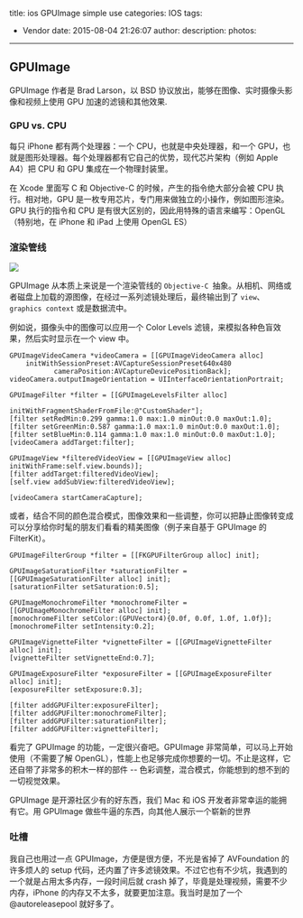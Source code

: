 title: ios GPUImage simple use
categories: IOS
tags:
  - Vendor
date: 2015-08-04 21:26:07
author:
description:
photos:
---
## GPUImage
GPUImage 作者是 Brad Larson，以 BSD 协议放出，能够在图像、实时摄像头影像和视频上使用 GPU 加速的滤镜和其他效果.

### GPU vs. CPU
每只 iPhone 都有两个处理器：一个 CPU，也就是中央处理器，和一个 GPU，也就是图形处理器。每个处理器都有它自己的优势，现代芯片架构（例如 Apple A4）把 CPU 和 GPU 集成在一个物理封装里。

在 Xcode 里面写 C 和 Objective-C 的时候，产生的指令绝大部分会被 CPU 执行。相对地，GPU 是一枚专用芯片，专门用来做独立的小操作，例如图形渲染。GPU 执行的指令和 CPU 是有很大区别的，因此用特殊的语言来编写：OpenGL（特别地，在 iPhone 和 iPad 上使用 OpenGL ES）

### 渲染管线
![](http://nshipster.s3.amazonaws.com/gpuimage-pipeline.png)

GPUImage 从本质上来说是一个渲染管线的 `Objective-C `抽象。从相机、网络或者磁盘上加载的源图像，在经过一系列滤镜处理后，最终输出到了 `view`、`graphics context` 或是数据流中。

例如说，摄像头中的图像可以应用一个 Color Levels 滤镜，来模拟各种色盲效果，然后实时显示在一个 view 中。
```
GPUImageVideoCamera *videoCamera = [[GPUImageVideoCamera alloc]
    initWithSessionPreset:AVCaptureSessionPreset640x480
           cameraPosition:AVCaptureDevicePositionBack];
videoCamera.outputImageOrientation = UIInterfaceOrientationPortrait;

GPUImageFilter *filter = [[GPUImageLevelsFilter alloc] 
                            initWithFragmentShaderFromFile:@"CustomShader"];
[filter setRedMin:0.299 gamma:1.0 max:1.0 minOut:0.0 maxOut:1.0];
[filter setGreenMin:0.587 gamma:1.0 max:1.0 minOut:0.0 maxOut:1.0];
[filter setBlueMin:0.114 gamma:1.0 max:1.0 minOut:0.0 maxOut:1.0];
[videoCamera addTarget:filter];

GPUImageView *filteredVideoView = [[GPUImageView alloc] initWithFrame:self.view.bounds)];
[filter addTarget:filteredVideoView];
[self.view addSubView:filteredVideoView];

[videoCamera startCameraCapture];
```

或者，结合不同的颜色混合模式，图像效果和一些调整，你可以把静止图像转变成可以分享给你时髦的朋友们看看的精美图像（例子来自基于 GPUImage 的 FilterKit）。
```
GPUImageFilterGroup *filter = [[FKGPUFilterGroup alloc] init];

GPUImageSaturationFilter *saturationFilter = [[GPUImageSaturationFilter alloc] init];
[saturationFilter setSaturation:0.5];

GPUImageMonochromeFilter *monochromeFilter = [[GPUImageMonochromeFilter alloc] init];
[monochromeFilter setColor:(GPUVector4){0.0f, 0.0f, 1.0f, 1.0f}];
[monochromeFilter setIntensity:0.2];

GPUImageVignetteFilter *vignetteFilter = [[GPUImageVignetteFilter alloc] init];
[vignetteFilter setVignetteEnd:0.7];

GPUImageExposureFilter *exposureFilter = [[GPUImageExposureFilter alloc] init];
[exposureFilter setExposure:0.3];

[filter addGPUFilter:exposureFilter];
[filter addGPUFilter:monochromeFilter];
[filter addGPUFilter:saturationFilter];
[filter addGPUFilter:vignetteFilter];
```

看完了 GPUImage 的功能，一定很兴奋吧。GPUImage 非常简单，可以马上开始使用（不需要了解 OpenGL），性能上也足够完成你想要的一切。不止是这样，它还自带了非常多的积木一样的部件 -- 色彩调整，混合模式，你能想到的想不到的一切视觉效果。

GPUImage 是开源社区少有的好东西，我们 Mac 和 iOS 开发者非常幸运的能拥有它。用 GPUImage 做些牛逼的东西，向其他人展示一个崭新的世界

### 吐槽
我自己也用过一点 GPUImage，方便是很方便，不光是省掉了 AVFoundation 的许多烦人的 setup 代码，还内置了许多滤镜效果。不过它也有不少坑，我遇到的一个就是占用太多内存，一段时间后就 crash 掉了，毕竟是处理视频，需要不少内存，iPhone 的内存又不太多，就要更加注意。我当时是加了一个 @autoreleasepool 就好多了。
